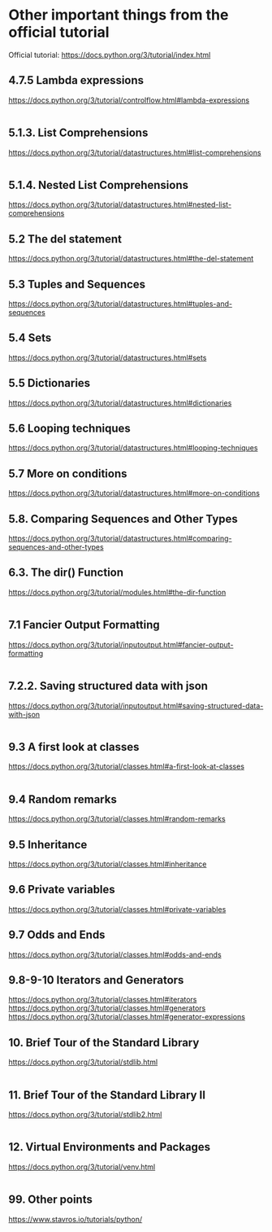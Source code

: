 # Other important things from the official tutorial
Official tutorial: https://docs.python.org/3/tutorial/index.html


## 4.7.5 Lambda expressions
https://docs.python.org/3/tutorial/controlflow.html#lambda-expressions

```python
```

## 5.1.3. List Comprehensions
https://docs.python.org/3/tutorial/datastructures.html#list-comprehensions

```python
```

## 5.1.4. Nested List Comprehensions
https://docs.python.org/3/tutorial/datastructures.html#nested-list-comprehensions


## 5.2 The del statement
https://docs.python.org/3/tutorial/datastructures.html#the-del-statement


## 5.3 Tuples and Sequences
https://docs.python.org/3/tutorial/datastructures.html#tuples-and-sequences

## 5.4 Sets
https://docs.python.org/3/tutorial/datastructures.html#sets

## 5.5 Dictionaries
https://docs.python.org/3/tutorial/datastructures.html#dictionaries

## 5.6 Looping techniques
https://docs.python.org/3/tutorial/datastructures.html#looping-techniques

## 5.7 More on conditions
https://docs.python.org/3/tutorial/datastructures.html#more-on-conditions

## 5.8. Comparing Sequences and Other Types
https://docs.python.org/3/tutorial/datastructures.html#comparing-sequences-and-other-types



## 6.3. The dir() Function
https://docs.python.org/3/tutorial/modules.html#the-dir-function

```python
```

## 7.1 Fancier Output Formatting
https://docs.python.org/3/tutorial/inputoutput.html#fancier-output-formatting

```python
```

## 7.2.2. Saving structured data with json
https://docs.python.org/3/tutorial/inputoutput.html#saving-structured-data-with-json

```python
```


## 9.3 A first look at classes
https://docs.python.org/3/tutorial/classes.html#a-first-look-at-classes

```python
```

## 9.4 Random remarks
https://docs.python.org/3/tutorial/classes.html#random-remarks


## 9.5 Inheritance
https://docs.python.org/3/tutorial/classes.html#inheritance

## 9.6 Private variables
https://docs.python.org/3/tutorial/classes.html#private-variables

## 9.7 Odds and Ends
https://docs.python.org/3/tutorial/classes.html#odds-and-ends

## 9.8-9-10 Iterators and Generators
https://docs.python.org/3/tutorial/classes.html#iterators
https://docs.python.org/3/tutorial/classes.html#generators
https://docs.python.org/3/tutorial/classes.html#generator-expressions


## 10. Brief Tour of the Standard Library
https://docs.python.org/3/tutorial/stdlib.html

```python
```

## 11. Brief Tour of the Standard Library II
https://docs.python.org/3/tutorial/stdlib2.html

```python
```

## 12. Virtual Environments and Packages
https://docs.python.org/3/tutorial/venv.html

```python
```

## 99. Other points
https://www.stavros.io/tutorials/python/

```python
```
